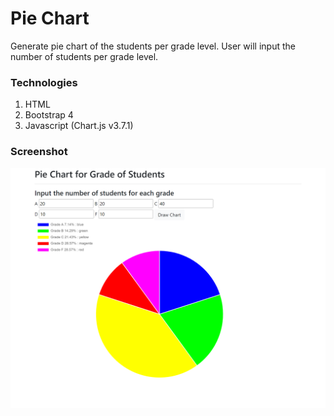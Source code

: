 # Pie Chart

Generate pie chart of the students per grade level.
User will input the number of students per grade level.

### Technologies
1. HTML
2. Bootstrap 4
3. Javascript (Chart.js v3.7.1)

### Screenshot
![Screenshot](images/screenshots/pie-chart.png)

